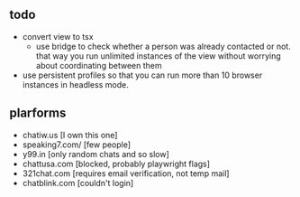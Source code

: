 ## todo

- convert view to tsx
  - use bridge to check whether a person was already contacted or not. that way you run unlimited instances of the view without worrying about coordinating between them
- use persistent profiles so that you can run more than 10 browser instances in headless mode.

## plarforms

- chatiw.us [I own this one]
- speaking7.com/ [few people]
- y99.in [only random chats and so slow]
- chattusa.com [blocked, probably playwright flags]
- 321chat.com [requires email verification, not temp mail]
- chatblink.com [couldn't login]
